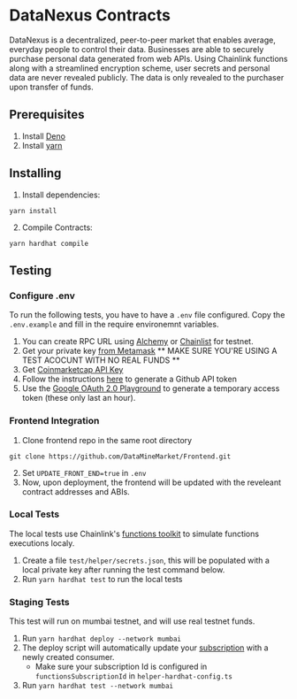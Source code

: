 # DataNexus Contracts
DataNexus is a decentralized, peer-to-peer market that enables average, everyday people to control their data. Businesses are able to securely purchase personal data generated from web APIs. Using Chainlink functions along with a streamlined encryption scheme, user secrets and personal data are never revealed publicly. The data is only revealed to the purchaser upon transfer of funds.

## Prerequisites

1. Install [Deno](https://docs.deno.com/runtime/manual/getting_started/installation)
2. Install [yarn](https://classic.yarnpkg.com/lang/en/docs/install/#mac-stable)

## Installing

1. Install dependencies:
```
yarn install
```

2. Compile Contracts:
```
yarn hardhat compile
```

## Testing

### Configure .env
To run the following tests, you have to have a `.env` file configured. Copy the `.env.example` and fill in the require environemnt variables.

1. You can create RPC URL using [Alchemy](https://www.alchemy.com/) or [Chainlist](https://chainlist.org/?search=avalanche&testnets=true) for testnet.
2. Get your private key [from Metamask](https://support.metamask.io/hc/en-us/articles/360015289632-How-to-export-an-account-s-private-key#:~:text=On%20the%20'Account%20details'%20page,private%20key%20to%20your%20clipboard.) ** MAKE SURE YOU'RE USING A TEST ACOCUNT WITH NO REAL FUNDS **
3. Get [Coinmarketcap API Key](https://coinmarketcap.com/api/)
4. Follow the instructions [here](https://docs.chain.link/chainlink-functions/tutorials/api-use-secrets-gist#tutorial) to generate a Github API token
5. Use the [Google OAuth 2.0 Playground](https://developers.google.com/oauthplayground/) to generate a temporary access token (these only last an hour).

### Frontend Integration

1. Clone frontend repo in the same root directory
```
git clone https://github.com/DataMineMarket/Frontend.git
```
2. Set `UPDATE_FRONT_END=true` in `.env`
3. Now, upon deployment, the frontend will be updated with the reveleant contract addresses and ABIs.

### Local Tests
The local tests use Chainlink's [functions toolkit](https://github.com/smartcontractkit/functions-toolkit) to simulate functions executions localy.

1. Create a file `test/helper/secrets.json`, this will be populated with a local private key after running the test command below.
2. Run `yarn hardhat test` to run the local tests

### Staging Tests
This test will run on mumbai testnet, and will use real testnet funds.

1. Run `yarn hardhat deploy --network mumbai`
2. The deploy script will automatically update your [subscription](https://functions.chain.link/mumbai/621) with a newly created consumer.
   - Make sure your subscription Id is configured in `functionsSubscriptionId` in `helper-hardhat-config.ts`
3. Run `yarn hardhat test --network mumbai`
